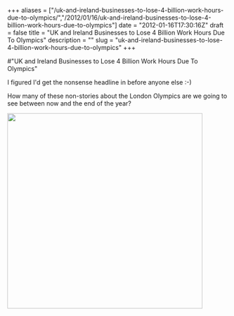 +++
aliases = ["/uk-and-ireland-businesses-to-lose-4-billion-work-hours-due-to-olympics/","/2012/01/16/uk-and-ireland-businesses-to-lose-4-billion-work-hours-due-to-olympics"]
date = "2012-01-16T17:30:16Z"
draft = false
title = "UK and Ireland Businesses to Lose 4 Billion Work Hours Due To Olympics"
description = ""
slug = "uk-and-ireland-businesses-to-lose-4-billion-work-hours-due-to-olympics"
+++

#"UK and Ireland Businesses to Lose 4 Billion Work Hours Due To Olympics"

I figured I'd get the nonsense headline in before anyone else :-)

How many of these non-stories about the London Olympics are we going to see between now and the end of the year?

<a href="https://s3-eu-west-1.amazonaws.com/conoroneill.net/wp-content/uploads/2012/01/Free-events-at-London-2012-Olympics.jpg"><img class="size-full wp-image-511 aligncenter" title="London 2012 Olympics" src="https://s3-eu-west-1.amazonaws.com/conoroneill.net/wp-content/uploads/2012/01/Free-events-at-London-2012-Olympics.jpg" alt="" width="444" height="444" /></a>

&nbsp;

&nbsp;